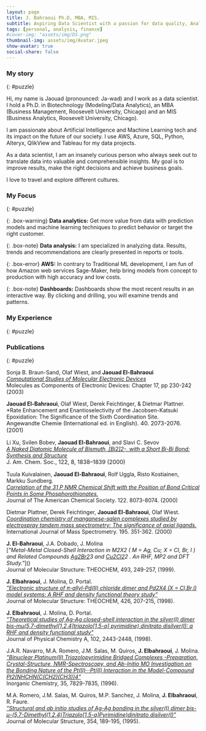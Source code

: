 ```yaml
---
layout: page
title: J. Bahraoui Ph.D, MBA, MIS.
subtitle: Aspiring Data Scientist with a passion for data quality, Analytics, governance, and Business Intelligence.
tags: [personal, analysis, finance]
#cover-img: "assets/img/DS.png"
thumbnail-img: assets/img/Avatar.jpeg
show-avatar: true
social-share: false
---
```

<style>
r { color: Red }
o { color: Orange }
g { color: Green }
b { color: Blue }
t { font-size: 11pt; }
</style>

### <i class="fas fa-puzzle-piece" aria-hidden="true"></i> My story
{: #puzzle}

Hi, my name is Jaouad (pronounced: Ja-wad) and I work as a data scientist. I hold a Ph.D. in Biotechnology (Modeling/Data Analytics), an MBA (Business Management, Roosevelt University, Chicago) and an MIS (Business Analytics, Roosevelt University, Chicago).

I am passionate about Artificial Intelligence and Machine Learning tech and its impact on the future of our society. I use AWS, Azure, SQL, Python, Alteryx, QlikView and Tableau for my data projects.

As a data scientist, I am an insanely curious person who always seek out to translate data into valuable and comprehensible insights. My goal is to improve results, make the right decisions and achieve business goals.

I love to travel and explore different cultures.

### <i class="fas fa-puzzle-piece" aria-hidden="true"></i> My Focus
{: #puzzle}

{: .box-warning}
**Data analytics:** Get more value from data with prediction models and machine learning techniques to predict behavior or target the right customer.

{: .box-note}
**Data analysis:** I am specialized in analyzing data. Results, trends and recommendations are clearly presented in reports or tools.

{: .box-error}
**AWS:** In contrary to Traditional ML development, I am fun of how Amazon web services Sage-Maker, help bring models from concept to production with high accuracy and low costs.

{: .box-note}
**Dashboards:** Dashboards show the most recent results in an interactive way. By clicking and drilling, you will examine trends and patterns.

### <i class="fas fa-puzzle-piece" aria-hidden="true"></i> My Experience
{: #puzzle}



### <i class="fas fa-puzzle-piece" aria-hidden="true"></i> Publications
{: #puzzle}

Sonja B. Braun-Sand, Olaf Wiest, and **Jaouad El-Bahraoui**  
[*Computational Studies of Molecular Electronic Devices*](https://pubs.acs.org/doi/abs/10.1021/bk-2003-0844.ch017)  
Molecules as Components of Electronic Devices: Chapter 17, pp 230-242 (2003) 

**Jaouad El-Bahraoui**, Olaf Wiest, Derek Feichtinger, & Dietmar Plattner.  
*Rate Enhancement and Enantioselectivity of the Jacobsen-Katsuki Epoxidation: The Significance of the Sixth Coordination Site.  
<t>Angewandte Chemie (International ed. in English). 40. 2073-2076. (2001)</t>

Li Xu, Svilen Bobev, **Jaouad El-Bahraoui**, and Slavi C. Sevov  
[*A Naked Diatomic Molecule of Bismuth, [Bi2]2-, with a Short Bi-Bi Bond: Synthesis and Structure*](https://www.researchgate.net/publication/228509853_A_Naked_Diatomic_Molecule_of_BismuthBi2_2-_with_a_Short_Bi-Bi_Bond_Synthesis_and_Structure)  
<t>J. Am. Chem. Soc., 122, 8, 1838–1839 (2000)</t>

Tuula Kuivalainen, **Jaouad El-Bahraoui**, Rolf Uggla, Risto Kostiainen, Markku Sundberg.  
[*Correlation of the 31 P NMR Chemical Shift with the Position of Bond Critical Points in Some Phosphorothionates.*]()  
Journal of The American Chemical Society. 122. 8073-8074. (2000)  

Dietmar Plattner, Derek Feichtinger, **Jaouad El-Bahraoui**, Olaf Wiest.  
[*Coordination chemistry of manganese-salen complexes studied by electrospray tandem mass spectrometry: The significance of axial ligands.*]()  
International Journal of Mass Spectrometry. 195. 351-362. (2000)  

**J. El-Bahraoui**, J.A. Dobado, J. Molina  
[*"Metal-Metal Closed-Shell Interaction in M2X2 ( M = Ag, Cu; X = Cl, Br, I ) and Related Compounds [Ag2Br2](PH3)3 and [Cu2Cl2](PH3)2 . An RHF, MP2 and DFT Study."*]()  
Journal of Molecular Structure: THEOCHEM, 493, 249-257, (1999).  

**J. Elbahraoui**, J. Molina, D. Portal.  
[*"Electronic structure of π-allyl-Pd(II) chloride dimer and Pd2X4 (X = Cl,Br,I) model systems: A RHF and density functional theory study"*]()  
Journal of Molecular Structure: THEOCHEM, 426, 207-215, (1998).

**J. Elbahraoui**, J. Molina, D. Portal.  
[*"Theoretical studies of Ag-Ag closed-shell interaction in the silver(I) dimer bis-mu(5,7-dimethyl[1,2,4]triazolo[1,5-a] pyrimidine) dinitrato disilver(I): a RHF and density functional study"*]()  
Journal of Physical Chemistry A, 102, 2443-2448, (1998).  

J.A.R. Navarro, M.A. Romero, J.M. Salas, M. Quiros, **J. Elbahraoui**, J. Molina.  
[*"Binuclear Platinum(II) Triazolopyrimidine Bridged Complexes -Preparation, Crystal-Structure, NMR-Spectroscopy, and Ab-Initio MO Investigation on the Bonding Nature of the Pt(II)···Pt(II) Interaction in the Model-Compound Pt2(NHCHN(C(CH2)(CH3))4"*]()  
Inorganic Chemistry, 35, 7829-7835, (1996).  

M.A. Romero, J.M. Salas, M. Quiros, M.P. Sanchez, J. Molina, **J. Elbahraoui**, R. Faure.  
[*"Structural and ab initio studies of Ag-Ag bonding in the silver(I) dimer bis-μ-(5,7-Dimethyl(1,2,4)Triazolo[1,5-a]Pyrimidine)dinitrato disilver(I)"*]()  
Journal of Molecular Structure, 354, 189-195, (1995).  
